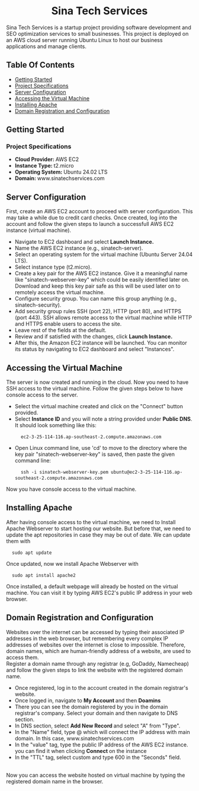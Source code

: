 <h1 align="center" id = sinatechservices> Sina Tech Services </h1>
<p> Sina Tech Services is a startup project providing software development and SEO optimization services to small businesses. This project is deployed on an AWS cloud server running Ubuntu Linux to host our business applications and manage clients. </p>

<h2 id = "contents"> Table Of Contents </h2>
<ul>
    <li> <a href = "#getting-started"> Getting Started </a> </li>
    <li> <a href = "#specifications"> Project Specifications </a> </li>
    <li> <a href = "#configuration"> Server Configuration </a> </li>
    <li> <a href = "#access"> Accessing the Virtual Machine </a> </li>
    <li> <a href = "#apache"> Installing Apache </a> </li>
    <li> <a href = "#domain"> Domain Registration and Configuration </a> </li>
</ul>

<h2 id = "getting-started"> Getting Started </h2>

<h3 id = "specifications"> Project Specifications </h3>
<ul> 
    <li> <b> Cloud Provider: </b> AWS EC2  </li>
    <li> <b> Instance Type: </b> t2.micro  </li>
    <li> <b> Operating System: </b> Ubuntu 24.02 LTS  </li>
    <li> <b> Domain: </b> www.sinatechservices.com  </li>
</ul>

<h2 id = "configuration">Server Configuration </h2>
First, create an AWS EC2 account to proceed with server configuration. This may take a while due to credit card checks. Once created, log into the account and follow the given steps to launch a successfull AWS EC2 instance (virtual machine).


<ul>
    <li> Navigate to EC2 dashboard and select <b> Launch Instance. </b> </li>
    <li> Name the AWS EC2 instance (e.g., sinatech-server). </li>
    <li> Select an operating system for the virtual machine (Ubuntu Server 24.04 LTS). </li>
    <li> Select instance type (t2.micro). </li>
    <li> Create a key pair for the AWS EC2 instance. Give it a meaningful name like "sinatech-webserver-key" which could be easily identified later on. Download and keep this key pair safe as this will be used later on to remotely access the virtual machine. </li>
    <li> Configure security group. You can name this group anything (e.g., sinatech-security). </li>
    <li> Add security group rules SSH (port 22), HTTP (port 80), and HTTPS (port 443). SSH allows remote access to the virtual machine while HTTP and HTTPS enable users to access the site. </li>
    <li> Leave rest of the fields at the default. </li>
    <li> Review and if satisfied with the changes, click <b> Launch Instance. </b> </li>
    <li> After this, the Amazon EC2 instance will be launched. You can monitor its status by navigating to EC2 dashboard and select "Instances". </li>
</ul>

<h2 id = "access">Accessing the Virtual Machine </h2>
The server is now created and running in the cloud. Now you need to have SSH access to the virtual machine. Follow the given steps below to have console access to the server.
<ul>
    <li> Select the virtual machine created and click on the "Connect" button provided. </li>
    <li> Select <b> Instance ID </b> and you will note a string provided under <b> Public DNS</b>. It should look something like this: <pre> <code> ec2-3-25-114-116.ap-southeast-2.compute.amazonaws.com </code> </pre> </li>
    <li> Open Linux command line, use 'cd' to move to the directory where the key pair "sinatech-webserver-key" is saved, then paste the given command line: <pre> <code> ssh -i sinatech-webserver-key.pem ubuntu@ec2-3-25-114-116.ap-southeast-2.compute.amazonaws.com </code> </pre></li> 
</ul>
Now you have console access to the virtual machine.

<h2 id = "apache"> Installing Apache </h2>
After having console access to the virtual machine, we need to Install Apache Webserver to start hosting our website. But before that, we need to update the apt repositories in case they may be out of date. We can update them with <pre> <code> sudo apt update </code> </pre>
Once updated, now we install Apache Webserver with <pre> <code> sudo apt install apache2 </code> </pre>
Once installed, a default webpage will already be hosted on the virtual machine. You can visit it by typing AWS EC2's public IP address in your web browser.

<h2 id = "domain"> Domain Registration and Configuration </h2>
Websites over the internet can be accessed by typing their associated IP addresses in the web browser, but remembering every complex IP addresses of websites over the internet is close to impossible. Therefore, domain names, which are human-friendly address of a website, are used to access them. <br> Register a domain name through any registrar (e.g, GoDaddy, Namecheap) and follow the given steps to link the website with the registered domain name.
<ul>
    <li> Once registered, log in to the account created in the domain registrar's website.</li>
    <li> Once logged in, navigate to <b> My Account </b> and then <b> Doamins </b> </li>
    <li> There you can see the domain registered by you in the domain registrar's company. Select your domain and then navigate to DNS section.</li>
    <li> In DNS section, select <b> Add New Record </b> and select "A" from "Type".</li>
    <li> In the "Name" field, type @ which will connect the IP address with main domain. In this case, www.sinatechservices.com </li>
    <li> In the "value" tag, type the public IP address of the AWS EC2 instance. you can find it when clicking <b> Connect </b> on the instance</li>
    <li> In the "TTL" tag, select custom and type 600 in the "Seconds" field.</li>
</ul>
<br>Now you can access the website hosted on virtual machine by typing the registered domain name in the browser.

